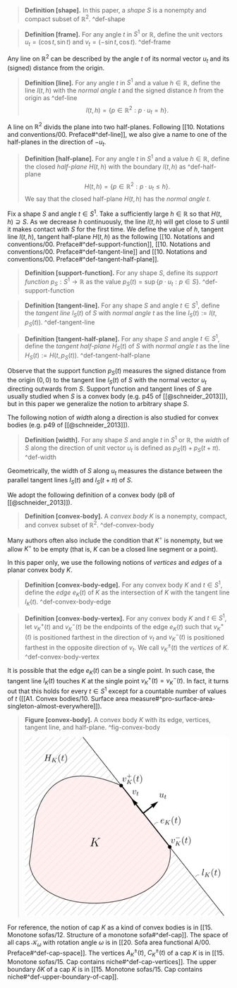 > __Definition [shape].__ In this paper, a _shape_ $S$ is a nonempty and compact subset of $\mathbb{R}^2$. ^def-shape

> __Definition [frame].__ For any angle $t$ in $S^1$ or $\mathbb{R}$, define the unit vectors $u_t = \left( \cos t, \sin t \right)$ and $v_t = \left( -\sin t,\cos t \right)$. ^def-frame

Any line on $\mathbb{R}^2$ can be described by the angle $t$ of its normal vector $u_t$ and its (signed) distance from the origin.

> __Definition [line].__ For any angle $t$ in $S^1$ and a value $h \in \mathbb{R}$, define the line $l(t, h)$ with the _normal angle_ $t$ and the signed distance $h$ from the origin as ^def-line
$$
l(t, h) = \left\{ p \in \mathbb{R}^2 : p \cdot u_t = h \right\}.
$$

A line on $\mathbb{R}^2$ divids the plane into two half-planes. Following [[10. Notations and conventions/00. Preface#^def-line]], we also give a name to one of the half-planes in the direction of $-u_t$.

> __Definition [half-plane].__ For any angle $t$ in $S^1$ and a value $h \in \mathbb{R}$, define the closed _half-plane_ $H(t, h)$ with the boundary $l(t, h)$ as ^def-half-plane
$$
H(t, h) = \left\{ p \in \mathbb{R}^2 : p \cdot u_t \leq h \right\}.
$$
> We say that the closed half-plane $H(t, h)$ has the _normal angle_ $t$.

Fix a shape $S$ and angle $t \in S^1$. Take a sufficiently large $h \in \mathbb{R}$ so that $H(t, h) \supseteq S$. As we decrease $h$ continuously, the line $l(t, h)$ will get close to $S$ until it makes contact with $S$ for the first time. We define the value of $h$, tangent line $l(t, h)$, tangent half-plane $H(t, h)$ as the following [[10. Notations and conventions/00. Preface#^def-support-function]], [[10. Notations and conventions/00. Preface#^def-tangent-line]] and [[10. Notations and conventions/00. Preface#^def-tangent-half-plane]].

> __Definition [support-function].__ For any shape $S$, define its _support function_ $p_S : S^1 \to \mathbb{R}$ as the value $p_S(t) = \sup \left\{ p \cdot u_t : p \in S \right\}$. ^def-support-function

> __Definition [tangent-line].__ For any shape $S$ and angle $t \in S^1$, define the _tangent line_ $l_S(t)$ of $S$ with _normal angle_ $t$ as the line $l_S(t) := l(t, p_S(t))$. ^def-tangent-line

> __Definition [tangent-half-plane].__ For any shape $S$ and angle $t \in S^1$, define the _tangent half-plane_ $H_S(t)$ of $S$ with _normal angle_ $t$ as the line $H_S(t) := H(t, p_S(t))$. ^def-tangent-half-plane

Observe that the support function $p_S(t)$ measures the signed distance from the origin $(0, 0)$ to the tangent line $l_S(t)$ of $S$ with the normal vector $u_t$ directing outwards from $S$. Support function and tangent lines of $S$ are usually studied when $S$ is a convex body (e.g. p45 of [[@schneider_2013]]), but in this paper we generalize the notion to arbitrary shape $S$.

The following notion of _width_ along a direction is also studied for convex bodies (e.g. p49 of [[@schneider_2013]]).

> __Definition [width].__ For any shape $S$ and angle $t$ in $S^1$ or $\mathbb{R}$, the _width_ of $S$ along the direction of unit vector $u_t$ is defined as $p_S(t) + p_S(t + \pi)$. ^def-width

Geometrically, the width of $S$ along $u_t$ measures the distance between the parallel tangent lines $l_S(t)$ and $l_S(t + \pi)$ of $S$.

We adopt the following definition of a convex body (p8 of [[@schneider_2013]]).

> __Definition [convex-body].__ A _convex body_ $K$ is a nonempty, compact, and convex subset of $\mathbb{R}^2$. ^def-convex-body

Many authors often also include the condition that $K^\circ$ is nonempty, but we allow $K^\circ$ to be empty (that is, $K$ can be a closed line segment or a point).

In this paper only, we use the following notions of _vertices_ and _edges_ of a planar convex body $K$.

> __Definition [convex-body-edge].__ For any convex body $K$ and $t \in S^1$, define the _edge_ $e_K(t)$ of $K$ as the intersection of $K$ with the tangent line $l_K(t)$. ^def-convex-body-edge

> __Definition [convex-body-vertex].__ For any convex body $K$ and $t \in S^1$, let $v_K^+(t)$ and $v_K^-(t)$ be the endpoints of the edge $e_K(t)$ such that $v_K^+(t)$ is positioned farthest in the direction of $v_t$ and $v_K^-(t)$ is positioned farthest in the opposite direction of $v_t$. We call $v_K^{\pm}(t)$ the _vertices_ of $K$. ^def-convex-body-vertex

It is possible that the edge $e_K(t)$ can be a single point. In such case, the tangent line $l_K(t)$ touches $K$ at the single point $v_K^+(t) = v_K^-(t)$. In fact, it turns out that this holds for every $t \in S^1$ except for a countable number of values of $t$ ([[A1. Convex bodies/10. Surface area measure#^pro-surface-area-singleton-almost-everywhere]]).

> __Figure [convex-body].__ A convex body $K$ with its edge, vertices, tangent line, and half-plane. ^fig-convex-body
> 
> ![50%](images/convex-body.svg)

For reference, the notion of cap $K$ as a kind of convex bodies is in [[15. Monotone sofas/12. Structure of a monotone sofa#^def-cap]]. The space of all caps $\mathcal{K}_\omega$ with rotation angle $\omega$ is in [[20. Sofa area functional A/00. Preface#^def-cap-space]]. The vertices $A_K^{\pm}(t)$, $C_K^{\pm}(t)$ of a cap $K$ is in [[15. Monotone sofas/15. Cap contains niche#^def-cap-vertices]]. The upper boundary $\delta K$ of a cap $K$ is in [[15. Monotone sofas/15. Cap contains niche#^def-upper-boundary-of-cap]].